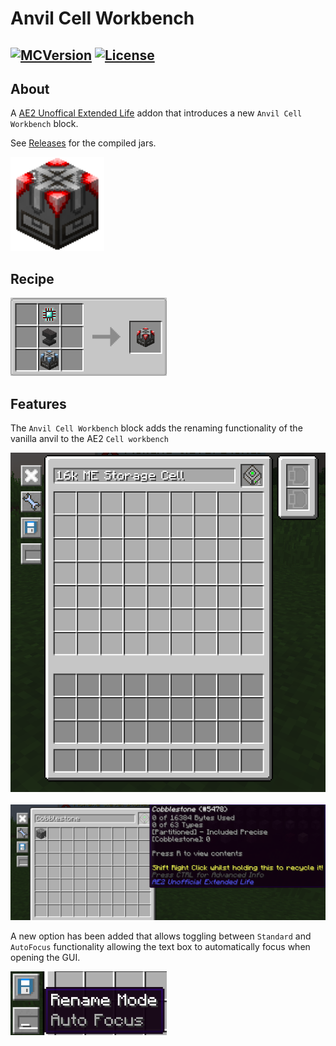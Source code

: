 # Anvil Cell Workbench

[![MCVersion](http://cf.way2muchnoise.eu/versions/570458.svg)](https://www.curseforge.com/minecraft/mc-mods/fluidic-arm) [![License](https://img.shields.io/badge/License-LGPLv3-blue.svg?style=flat-square)](https://raw.githubusercontent.com/Cyber1551/Fluidic-Arm/refs/heads/main/LICENSE.txt)
---

## About

A [AE2 Unoffical Extended Life](https://www.curseforge.com/minecraft/mc-mods/ae2-extended-life) addon that introduces a new `Anvil Cell Workbench` block.

See [Releases](https://github.com/Cyber1551/Anvil-Cell-Workbench/releases) for the compiled jars.

<img src="/img/anvilcellworkbench.png" alt="image" width="150">


## Recipe

<img src="/img/recipe.png" alt="image" width="250">

## Features

The `Anvil Cell Workbench` block adds the renaming functionality of the vanilla anvil to the AE2 `Cell workbench`

<img src="/img/workbench_ui.png" alt="image" width="750">
<br /><br />
<img src="/img/renamed.png" alt="image" width="750">

A new option has been added that allows toggling between `Standard` and `AutoFocus` functionality allowing the text box to automatically focus when opening the GUI.

<img src="/img/autofocus.png" alt="image" width="250">


